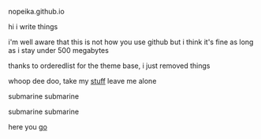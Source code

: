 nopeika.github.io

hi i write things 

i'm well aware that this is not how you use github but i think it's fine as long as i stay under 500 megabytes

thanks to orderedlist for the theme base, i just removed things

whoop dee doo, take my [stuff](https://nopeika.github.io/toc.html) leave me alone

submarine submarine

submarine submarine

here you [go](https://nopeika.github.io/asc.html)

